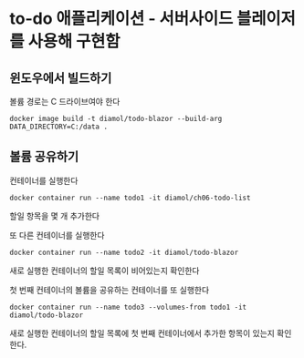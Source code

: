 # to-do 애플리케이션 - 서버사이드 블레이저를 사용해 구현함

## 윈도우에서 빌드하기
 
볼륨 경로는 C 드라이브여야 한다

```
docker image build -t diamol/todo-blazor --build-arg DATA_DIRECTORY=C:/data .
```

## 볼륨 공유하기

컨테이너를 실행한다

```
docker container run --name todo1 -it diamol/ch06-todo-list
```

할일 항목을 몇 개 추가한다

또 다른 컨테이너를 실행한다

```
docker container run --name todo2 -it diamol/todo-blazor
```

새로 실행한 컨테이너의 할일 목록이 비어있는지 확인한다

첫 번째 컨테이너의 볼륨을 공유하는 컨테이너를 또 실행한다

```
docker container run --name todo3 --volumes-from todo1 -it diamol/todo-blazor
```

새로 실행한 컨테이너의 할일 목록에 첫 번째 컨테이너에서 추가한 항목이 있는지 확인한다.

